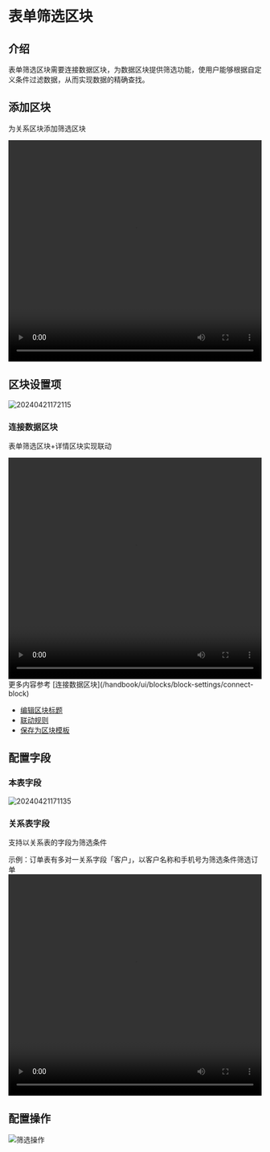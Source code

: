 # 表单筛选区块

## 介绍

表单筛选区块需要连接数据区块，为数据区块提供筛选功能，使用户能够根据自定义条件过滤数据，从而实现数据的精确查找。

## 添加区块

为关系区块添加筛选区块

  <video width="100%" height="440" controls>
      <source src="https://nocobase-docs.oss-cn-beijing.aliyuncs.com/20240408205156.mp4" type="video/mp4">
    </video>

## 区块设置项

![20240421172115](https://nocobase-docs.oss-cn-beijing.aliyuncs.com/20240421172115.png)

### 连接数据区块

表单筛选区块+详情区块实现联动

  <video width="100%" height="440" controls>
      <source src="https://nocobase-docs.oss-cn-beijing.aliyuncs.com/20240421170947.mp4" type="video/mp4">
    </video>
更多内容参考 [连接数据区块](/handbook/ui/blocks/block-settings/connect-block)

- [编辑区块标题](/handbook/ui/blocks/block-settings/block-title)
- [联动规则](/handbook/ui/blocks/block-settings/linkage-rule)
- [保存为区块模板](/handbook/ui/blocks/block-settings/block-template)

## 配置字段

### 本表字段

![20240421171135](https://nocobase-docs.oss-cn-beijing.aliyuncs.com/20240421171135.png)

### 关系表字段

支持以关系表的字段为筛选条件

示例：订单表有多对一关系字段「客户」，以客户名称和手机号为筛选条件筛选订单
<video width="100%" height="440" controls>
<source src="https://nocobase-docs.oss-cn-beijing.aliyuncs.com/20240421171437.mp4" type="video/mp4">
</video>

## 配置操作

![筛选操作](https://nocobase-docs.oss-cn-beijing.aliyuncs.com/20240421171839.png)
